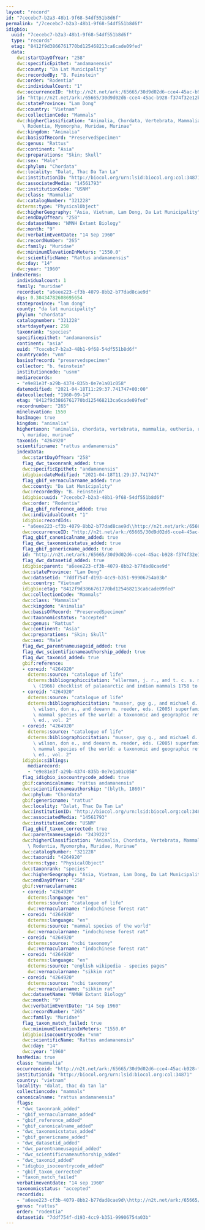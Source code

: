 ```yaml
---
layout: "record"
id: "7cecebc7-b2a3-48b1-9f68-54df551b8d6f"
permalink: "/7cecebc7-b2a3-48b1-9f68-54df551b8d6f"
idigbio:
  uuid: "7cecebc7-b2a3-48b1-9f68-54df551b8d6f"
  type: "records"
  etag: "8412f9d3866761770bd125468213ca6cade09fed"
  data:
    dwc:startDayOfYear: "258"
    dwc:specificEpithet: "andamanensis"
    dwc:county: "Da Lat Municipality"
    dwc:recordedBy: "B. Feinstein"
    dwc:order: "Rodentia"
    dwc:individualCount: "1"
    dwc:occurrenceID: "http://n2t.net/ark:/65665/30d9d02d6-cce4-45ac-b928-f374f32e12be"
    id: "http://n2t.net/ark:/65665/30d9d02d6-cce4-45ac-b928-f374f32e12be"
    dwc:stateProvince: "Lam Dong"
    dwc:country: "Vietnam"
    dwc:collectionCode: "Mammals"
    dwc:higherClassification: "Animalia, Chordata, Vertebrata, Mammalia, Eutheria,\
      \ Rodentia, Myomorpha, Muridae, Murinae"
    dwc:kingdom: "Animalia"
    dwc:basisOfRecord: "PreservedSpecimen"
    dwc:genus: "Rattus"
    dwc:continent: "Asia"
    dwc:preparations: "Skin; Skull"
    dwc:sex: "Male"
    dwc:phylum: "Chordata"
    dwc:locality: "Dalat, Thac Da Tan La"
    dwc:institutionID: "http://biocol.org/urn:lsid:biocol.org:col:34871"
    dwc:associatedMedia: "14561793"
    dwc:institutionCode: "USNM"
    dwc:class: "Mammalia"
    dwc:catalogNumber: "321228"
    dcterms:type: "PhysicalObject"
    dwc:higherGeography: "Asia, Vietnam, Lam Dong, Da Lat Municipality"
    dwc:endDayOfYear: "258"
    dwc:datasetName: "NMNH Extant Biology"
    dwc:month: "9"
    dwc:verbatimEventDate: "14 Sep 1960"
    dwc:recordNumber: "265"
    dwc:family: "Muridae"
    dwc:minimumElevationInMeters: "1550.0"
    dwc:scientificName: "Rattus andamanensis"
    dwc:day: "14"
    dwc:year: "1960"
  indexTerms:
    individualcount: 1
    family: "muridae"
    recordset: "a6eee223-cf3b-4079-8bb2-b77dad8cae9d"
    dqs: 0.30434782608695654
    stateprovince: "lam dong"
    county: "da lat municipality"
    phylum: "chordata"
    catalognumber: "321228"
    startdayofyear: 258
    taxonrank: "species"
    specificepithet: "andamanensis"
    continent: "asia"
    uuid: "7cecebc7-b2a3-48b1-9f68-54df551b8d6f"
    countrycode: "vnm"
    basisofrecord: "preservedspecimen"
    collector: "b. feinstein"
    institutioncode: "usnm"
    mediarecords:
    - "e9e81e3f-a29b-4374-835b-0e7e1a01c058"
    datemodified: "2021-04-18T11:29:37.741747+00:00"
    datecollected: "1960-09-14"
    etag: "8412f9d3866761770bd125468213ca6cade09fed"
    recordnumber: "265"
    minelevation: 1550
    hasImage: true
    kingdom: "animalia"
    highertaxon: "animalia, chordata, vertebrata, mammalia, eutheria, rodentia, myomorpha,\
      \ muridae, murinae"
    taxonid: "4264920"
    scientificname: "rattus andamanensis"
    indexData:
      dwc:startDayOfYear: "258"
      flag_dwc_taxonrank_added: true
      dwc:specificEpithet: "andamanensis"
      idigbio:dateModified: "2021-04-18T11:29:37.741747"
      flag_gbif_vernacularname_added: true
      dwc:county: "Da Lat Municipality"
      dwc:recordedBy: "B. Feinstein"
      idigbio:uuid: "7cecebc7-b2a3-48b1-9f68-54df551b8d6f"
      dwc:order: "Rodentia"
      flag_gbif_reference_added: true
      dwc:individualCount: "1"
      idigbio:recordIds:
      - "a6eee223-cf3b-4079-8bb2-b77dad8cae9d\\http://n2t.net/ark:/65665/30d9d02d6-cce4-45ac-b928-f374f32e12be"
      dwc:occurrenceID: "http://n2t.net/ark:/65665/30d9d02d6-cce4-45ac-b928-f374f32e12be"
      flag_gbif_canonicalname_added: true
      flag_dwc_taxonomicstatus_added: true
      flag_gbif_genericname_added: true
      id: "http://n2t.net/ark:/65665/30d9d02d6-cce4-45ac-b928-f374f32e12be"
      flag_dwc_datasetid_added: true
      idigbio:parent: "a6eee223-cf3b-4079-8bb2-b77dad8cae9d"
      dwc:stateProvince: "Lam Dong"
      dwc:datasetid: "7ddf754f-d193-4cc9-b351-99906754a03b"
      dwc:country: "Vietnam"
      idigbio:etag: "8412f9d3866761770bd125468213ca6cade09fed"
      dwc:collectionCode: "Mammals"
      dwc:class: "Mammalia"
      dwc:kingdom: "Animalia"
      dwc:basisOfRecord: "PreservedSpecimen"
      dwc:taxonomicstatus: "accepted"
      dwc:genus: "Rattus"
      dwc:continent: "Asia"
      dwc:preparations: "Skin; Skull"
      dwc:sex: "Male"
      flag_dwc_parentnameusageid_added: true
      flag_dwc_scientificnameauthorship_added: true
      flag_dwc_taxonid_added: true
      gbif:reference:
      - coreid: "4264920"
        dcterms:source: "catalogue of life"
        dcterms:bibliographiccitation: "ellerman, j. r., and t. c. s. morrison-scott\
          \ (1966) checklist of palaearctic and indian mammals 1758 to 1946, 2nd edition"
      - coreid: "4264920"
        dcterms:source: "catalogue of life"
        dcterms:bibliographiccitation: "musser, guy g., and michael d. carleton /\
          \ wilson, don e., and deeann m. reeder, eds. (2005) superfamily muroidea:\
          \ mammal species of the world: a taxonomic and geographic reference, 3rd\
          \ ed., vol. 2"
      - coreid: "4264920"
        dcterms:source: "catalogue of life"
        dcterms:bibliographiccitation: "musser, guy g., and michael d. carleton /\
          \ wilson, don e., and deeann m. reeder, eds. (2005) superfamily muroidea:\
          \ mammal species of the world: a taxonomic and geographic reference, 3rd\
          \ ed., vol. 2"
      idigbio:siblings:
        mediarecord:
        - "e9e81e3f-a29b-4374-835b-0e7e1a01c058"
      flag_idigbio_isocountrycode_added: true
      gbif:canonicalname: "rattus andamanensis"
      dwc:scientificnameauthorship: "(blyth, 1860)"
      dwc:phylum: "Chordata"
      gbif:genericname: "rattus"
      dwc:locality: "Dalat, Thac Da Tan La"
      dwc:institutionID: "http://biocol.org/urn:lsid:biocol.org:col:34871"
      dwc:associatedMedia: "14561793"
      dwc:institutionCode: "USNM"
      flag_gbif_taxon_corrected: true
      dwc:parentnameusageid: "2439223"
      dwc:higherClassification: "Animalia, Chordata, Vertebrata, Mammalia, Eutheria,\
        \ Rodentia, Myomorpha, Muridae, Murinae"
      dwc:catalogNumber: "321228"
      dwc:taxonid: "4264920"
      dcterms:type: "PhysicalObject"
      dwc:taxonrank: "species"
      dwc:higherGeography: "Asia, Vietnam, Lam Dong, Da Lat Municipality"
      dwc:endDayOfYear: "258"
      gbif:vernacularname:
      - coreid: "4264920"
        dcterms:language: "en"
        dcterms:source: "catalogue of life"
        dwc:vernacularname: "indochinese forest rat"
      - coreid: "4264920"
        dcterms:language: "en"
        dcterms:source: "mammal species of the world"
        dwc:vernacularname: "indochinese forest rat"
      - coreid: "4264920"
        dcterms:source: "ncbi taxonomy"
        dwc:vernacularname: "indochinese forest rat"
      - coreid: "4264920"
        dcterms:language: "en"
        dcterms:source: "english wikipedia - species pages"
        dwc:vernacularname: "sikkim rat"
      - coreid: "4264920"
        dcterms:source: "ncbi taxonomy"
        dwc:vernacularname: "sikkim rat"
      dwc:datasetName: "NMNH Extant Biology"
      dwc:month: "9"
      dwc:verbatimEventDate: "14 Sep 1960"
      dwc:recordNumber: "265"
      dwc:family: "Muridae"
      flag_taxon_match_failed: true
      dwc:minimumElevationInMeters: "1550.0"
      idigbio:isocountrycode: "vnm"
      dwc:scientificName: "Rattus andamanensis"
      dwc:day: "14"
      dwc:year: "1960"
    hasMedia: true
    class: "mammalia"
    occurrenceid: "http://n2t.net/ark:/65665/30d9d02d6-cce4-45ac-b928-f374f32e12be"
    institutionid: "http://biocol.org/urn:lsid:biocol.org:col:34871"
    country: "vietnam"
    locality: "dalat, thac da tan la"
    collectioncode: "mammals"
    canonicalname: "rattus andamanensis"
    flags:
    - "dwc_taxonrank_added"
    - "gbif_vernacularname_added"
    - "gbif_reference_added"
    - "gbif_canonicalname_added"
    - "dwc_taxonomicstatus_added"
    - "gbif_genericname_added"
    - "dwc_datasetid_added"
    - "dwc_parentnameusageid_added"
    - "dwc_scientificnameauthorship_added"
    - "dwc_taxonid_added"
    - "idigbio_isocountrycode_added"
    - "gbif_taxon_corrected"
    - "taxon_match_failed"
    verbatimeventdate: "14 sep 1960"
    taxonomicstatus: "accepted"
    recordids:
    - "a6eee223-cf3b-4079-8bb2-b77dad8cae9d\\http://n2t.net/ark:/65665/30d9d02d6-cce4-45ac-b928-f374f32e12be"
    genus: "rattus"
    order: "rodentia"
    datasetid: "7ddf754f-d193-4cc9-b351-99906754a03b"
---
```

